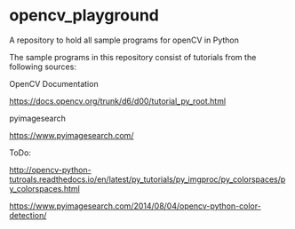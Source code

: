 # opencv_playground
A repository to hold all sample programs for openCV in Python

The sample programs in this repository consist of tutorials from the following sources:

OpenCV Documentation 

https://docs.opencv.org/trunk/d6/d00/tutorial_py_root.html

pyimagesearch

https://www.pyimagesearch.com/

ToDo:

http://opencv-python-tutroals.readthedocs.io/en/latest/py_tutorials/py_imgproc/py_colorspaces/py_colorspaces.html

https://www.pyimagesearch.com/2014/08/04/opencv-python-color-detection/